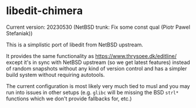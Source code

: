 # libedit-chimera

Current version: 20230530 (NetBSD trunk: Fix some const qual (Piotr Pawel Stefaniak))

This is a simplistic port of libedit from NetBSD upstream.

It provides the same functionality as https://www.thrysoee.dk/editline/
except it's in sync with NetBSD upstream (so we get latest features)
instead of random snapshots without any kind of version control and
has a simpler build system without requiring autotools.

The current configuration is most likely very much tied to musl and
you may run into issues in other setups (e.g. `glibc` will be missing
the BSD `strl*` functions which we don't provide fallbacks for, etc.)
